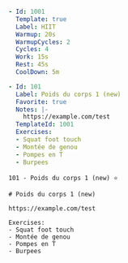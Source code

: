 ﻿``` yaml
- Id: 1001
  Template: true
  Label: HIIT
  Warmup: 20s
  WarmupCycles: 2
  Cycles: 4
  Work: 15s
  Rest: 45s
  CoolDown: 5m

- Id: 101
  Label: Poids du corps 1 (new)
  Favorite: true
  Notes: |-
    https://example.com/test
  TemplateId: 1001
  Exercises:
  - Squat foot touch
  - Montée de genou
  - Pompes en T
  - Burpees
```

``` text
101 - Poids du corps 1 (new) ⭐
```

``` text
# Poids du corps 1 (new)

https://example.com/test

Exercises:
- Squat foot touch
- Montée de genou
- Pompes en T
- Burpees
```
